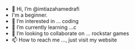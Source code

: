 - 👋 Hi, I’m @imtiazahamedrafi
- I'm a beginner.
- 👀 I’m interested in ... coding 
- 🌱 I’m currently learning ...c
- 💞️ I’m looking to collaborate on ... rockstar games 
- 📫 How to reach me ..., just visit my website 
<!---
imtiazahamedrafi/imtiazahamedrafi is a ✨ special ✨ repository because its `README.md` (this file) appears on your GitHub profile.
You can click the Preview link to take a look at your changes.
--->
